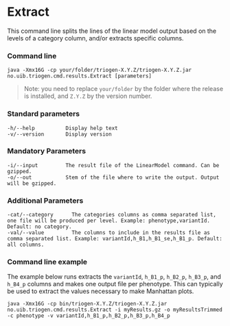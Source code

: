 # Extract

This command line splits the lines of the linear model output based on the levels of a category column, and/or extracts specific columns.


### Command line

```
java -Xmx16G -cp your/folder/triogen-X.Y.Z/triogen-X.Y.Z.jar no.uib.triogen.cmd.results.Extract [parameters]
```

> Note: you need to replace `your/folder` by the folder where the release is installed, and `Z.Y.Z` by the version number.


### Standard parameters

```
-h/--help          Display help text
-v/--version       Display version
```


### Mandatory Parameters

```
-i/--input         The result file of the LinearModel command. Can be gzipped.
-o/--out           Stem of the file where to write the output. Output will be gzipped.
```


### Additional Parameters

```
-cat/--category      The categories columns as comma separated list, one file will be produced per level. Example: phenotype,variantId. Default: no category.
-val/--value         The columns to include in the results file as comma separated list. Example: variantId,h_B1,h_B1_se,h_B1_p. Default: all columns.
```

### Command line example

The example below runs extracts the `variantId`, `h_B1_p`, `h_B2_p`, `h_B3_p`, and `h_B4_p` columns and makes one output file per phenotype. This can typically be used to extract the values necessary to make Manhattan plots.

```
java -Xmx16G -cp bin/triogen-X.Y.Z/triogen-X.Y.Z.jar no.uib.triogen.cmd.results.Extract -i myResults.gz -o myResultsTrimmed -c phenotype -v variantId,h_B1_p,h_B2_p,h_B3_p,h_B4_p
```

